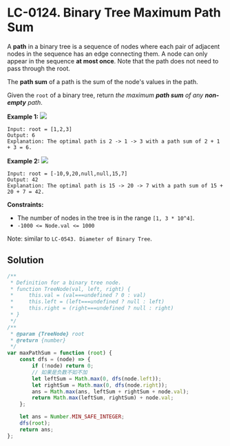 # LC-0124. Binary Tree Maximum Path Sum

A **path** in a binary tree is a sequence of nodes where each pair of adjacent nodes in the sequence has an edge connecting them. A node can only appear in the sequence **at most once**. Note that the path does not need to pass through the root.

The **path sum** of a path is the sum of the node's values in the path.

Given the `root` of a binary tree, return _the maximum **path sum** of any **non-empty** path_.

**Example 1:**
![](https://assets.leetcode.com/uploads/2020/10/13/exx1.jpg)

```
Input: root = [1,2,3]
Output: 6
Explanation: The optimal path is 2 -> 1 -> 3 with a path sum of 2 + 1 + 3 = 6.
```

**Example 2:**
![](https://assets.leetcode.com/uploads/2020/10/13/exx2.jpg)

```
Input: root = [-10,9,20,null,null,15,7]
Output: 42
Explanation: The optimal path is 15 -> 20 -> 7 with a path sum of 15 + 20 + 7 = 42.
```

**Constraints:**

-   The number of nodes in the tree is in the range `[1, 3 * 10^4]`.
-   `-1000 <= Node.val <= 1000`

Note: similar to `LC-0543. Diameter of Binary Tree`.

## Solution

```javascript
/**
 * Definition for a binary tree node.
 * function TreeNode(val, left, right) {
 *     this.val = (val===undefined ? 0 : val)
 *     this.left = (left===undefined ? null : left)
 *     this.right = (right===undefined ? null : right)
 * }
 */
/**
 * @param {TreeNode} root
 * @return {number}
 */
var maxPathSum = function (root) {
    const dfs = (node) => {
        if (!node) return 0;
        // 如果是负数不如不加
        let leftSum = Math.max(0, dfs(node.left));
        let rightSum = Math.max(0, dfs(node.right));
        ans = Math.max(ans, leftSum + rightSum + node.val);
        return Math.max(leftSum, rightSum) + node.val;
    };

    let ans = Number.MIN_SAFE_INTEGER;
    dfs(root);
    return ans;
};
```
